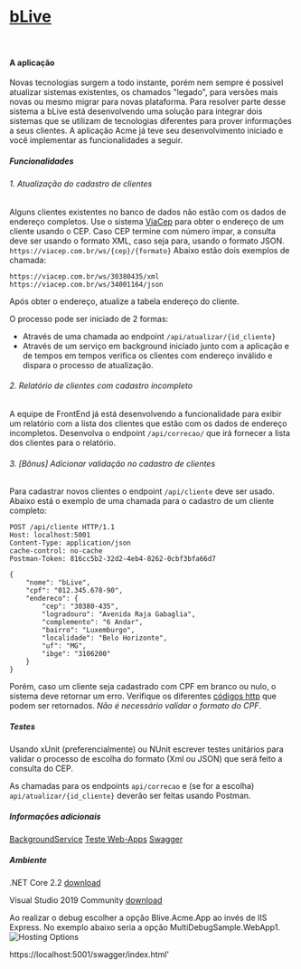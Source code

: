 # [bLive](http://blive-ti.com.br/)
</br>

#### A aplicação

Novas tecnologias surgem a todo instante, porém nem sempre é possível atualizar sistemas existentes, os chamados "legado", para versões mais novas ou mesmo migrar para novas plataforma. Para resolver parte desse sistema a bLive está desenvolvendo uma solução para integrar dois sistemas que se utilizam de tecnologias diferentes para prover informações a seus clientes.
A aplicação Acme já teve seu desenvolvimento iniciado e você implementar as funcionalidades a seguir. 

##### Funcionalidades

###### 1. Atualização do cadastro de clientes

Alguns clientes existentes no banco de dados não estão com os dados de endereço completos. Use o sistema [ViaCep](https://viacep.com.br/) para obter o endereço de um cliente usando o CEP. Caso CEP termine com número ímpar, a consulta deve ser usando o formato XML, caso seja para, usando o formato JSON.  ```https://viacep.com.br/ws/{cep}/{formato}```
Abaixo estão dois exemplos de chamada:

```
https://viacep.com.br/ws/30380435/xml
https://viacep.com.br/ws/34001164/json
```

Após obter o endereço, atualize a tabela endereço do cliente.

O processo pode ser iniciado de 2 formas:
* Através de uma chamada ao endpoint ```/api/atualizar/{id_cliente}```
* Através de um serviço em background iniciado junto com a aplicação e de tempos em tempos verifica os clientes com endereço inválido e dispara o processo de atualização.

###### 2. Relatório de clientes com cadastro incompleto

A equipe de FrontEnd já está desenvolvendo a funcionalidade para exibir um relatório com a lista dos clientes que estão com os dados de endereço incompletos. Desenvolva o endpoint ```/api/correcao/``` que irá fornecer a lista dos clientes para o relatório. 

###### 3. [Bônus] Adicionar validação no cadastro de clientes

Para cadastrar novos clientes o endpoint ```/api/cliente``` deve ser usado. Abaixo está o exemplo de uma chamada para o cadastro de um cliente completo:
```
POST /api/cliente HTTP/1.1
Host: localhost:5001
Content-Type: application/json
cache-control: no-cache
Postman-Token: 816cc5b2-32d2-4eb4-8262-0cbf3bfa66d7

{
    "nome": "bLive",
    "cpf": "012.345.678-90",
    "endereco": {
        "cep": "30380-435",
        "logradouro": "Avenida Raja Gabaglia",
        "complemento": "6 Andar",
        "bairro": "Luxemburgo",
        "localidade": "Belo Horizonte",
        "uf": "MG",
        "ibge": "3106200"
    }
}
```

Porém, caso um cliente seja cadastrado com CPF em branco ou nulo, o sistema deve retornar um erro. Verifique os diferentes [códigos http](https://developer.mozilla.org/pt-BR/docs/Web/HTTP/Status) que podem ser retornados. _Não é necessário validar o formato do CPF_.

##### Testes

Usando xUnit (preferencialmente) ou NUnit escrever testes unitários para validar o processo de escolha do formato (Xml ou JSON) que será feito a consulta do CEP.

As chamadas para os endpoints ```api/correcao``` e (se for a escolha) ```api/atualizar/{id_cliente}``` deverão ser feitas usando Postman.

##### Informações adicionais

[BackgroundService](https://docs.microsoft.com/pt-br/dotnet/architecture/microservices/multi-container-microservice-net-applications/background-tasks-with-ihostedservice)
[Teste Web-Apps](https://docs.microsoft.com/pt-br/dotnet/architecture/microservices/multi-container-microservice-net-applications/test-aspnet-core-services-web-apps)
[Swagger](https://swagger.io/)

##### Ambiente
.NET Core 2.2 [download](https://dotnet.microsoft.com/download/thank-you/dotnet-sdk-2.2.402-windows-x64-installer)

Visual Studio 2019 Community [download](https://visualstudio.microsoft.com/pt-br/thank-you-downloading-visual-studio/?sku=Community&rel=16)

Ao realizar o debug escolher a opção Blive.Acme.App ao invés de IIS Express. No exemplo abaixo seria a opção MultiDebugSample.WebApp1.
![Hosting Options](https://i2.wp.com/www.dotnetcatch.com/wp-content/uploads/2018/10/image_thumb-5.png?resize=498%2C374&ssl=1)

https://localhost:5001/swagger/index.html'